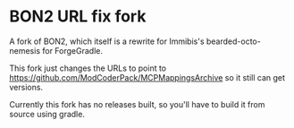 BON2 URL fix fork
====

A fork of BON2, which itself is a rewrite for Immibis's bearded-octo-nemesis for ForgeGradle.

This fork just changes the URLs to point to https://github.com/ModCoderPack/MCPMappingsArchive so it still can get versions.

Currently this fork has no releases built, so you'll have to build it from source using gradle.
